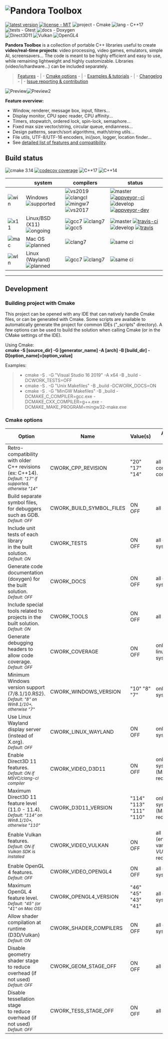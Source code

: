 # ![Pandora Toolbox](_img/pandora_logo.svg)
[![latest version](https://img.shields.io/github/v/tag/vinders/pandora_toolbox?color=4da36a&label=release)](https://github.com/vinders/pandora_toolbox/releases)
[![license - MIT](_img/badges/license_mit.svg)](LICENSE)
![project - Cmake](_img/badges/project_cmake.svg)
![lang - C++17](_img/badges/lang_cpp17.svg)
![tests - Gtest](_img/badges/tests_gtest.svg)
![docs - Doxygen](_img/badges/docs_doxygen.svg)<br>
![Direct3D11](https://img.shields.io/badge/Direct3D_11-supported-6c4.svg) ![Vulkan](https://img.shields.io/badge/Vulkan_1.3-ongoing-28b.svg) ![OpenGL4](https://img.shields.io/badge/OpenGL_4-planned-28b.svg)

**Pandora Toolbox** is a collection of portable C++ libraries useful to create **video/real-time projects**: video processing, video games, emulators, simple AI, screensavers...
The code is meant to be highly efficient and easy to use, while remaining lightweight and highly customizable.
Libraries (video/io/hardware...) can be included separately.

> [Features](./FEATURES.md) - | - [Cmake options](#cmake-options) - | - [Examples &amp; tutorials](./_examples/README.md) - | - [Changelog](./CHANGELOG.md) - | - [Issue reporting &amp; contribution](./CONTRIBUTING.md)

![Preview](_examples/_img/02_simple_renderer_2D_maze.png)![Preview2](_examples/_img/03_simple_renderer_3D_cube.jpg)

**Feature overview:**
* Window, renderer, message box, input, filters...
* Display monitor, CPU spec reader, CPU affinity...
* Timers, stopwatch, ordered lock, spin-lock, semaphore...
* Fixed max size vector/string, circular queue, endianness...
* Design patterns, search/sort algorithms, math/string utils...
* File utils, UTF-8/UTF-16 encoders, ini/json, logger, location finder...
* See [detailed list of features and compatibility](./FEATURES.md).

## Build status
![cmake 3.14](_img/badges/build_cmake_3_14.svg)
[![codecov coverage](https://codecov.io/gh/vinders/pandora_toolbox/branch/develop/graph/badge.svg?token=5NQ4BF7QRI)](https://codecov.io/gh/vinders/pandora_toolbox)
![C++17](_img/badges/build_cpp17.svg)
![C++14](_img/badges/build_cpp14.svg)

|  |           system            |  compilers  |  status  |
|--|-----------------------------|-------------|----------|
| ![win](_img/badges/system_win.png) | Windows         <br>![supported](https://img.shields.io/badge/-supported-6c4.svg)  | ![vs2019](https://img.shields.io/badge/visual-2019+-57a.svg) ![clangcl](https://img.shields.io/badge/clang--cl-9.1+-57a.svg)<br>![mingw7](https://img.shields.io/badge/mingw64-8.1+-57a.svg) ![vs2017](https://img.shields.io/badge/visual-2017-99a.svg) | ![master](_img/badges/branch_master.svg) [![appveyor-ci](https://ci.appveyor.com/api/projects/status/38j8o8sc55iosqu6/branch/master?svg=true)](https://ci.appveyor.com/project/vinders/pandora-toolbox/branch/master)<br>![develop](_img/badges/branch_develop.svg) [![appveyor-dev](https://ci.appveyor.com/api/projects/status/38j8o8sc55iosqu6/branch/develop?svg=true)](https://ci.appveyor.com/project/vinders/pandora-toolbox/branch/develop) |
| ![x11](_img/badges/system_x11.png) | Linux/BSD (X11) <br>![ongoing](https://img.shields.io/badge/-ongoing-28b.svg)      | ![gcc7](https://img.shields.io/badge/gcc-7.1+-57a.svg) ![clang7](https://img.shields.io/badge/clang-7.0+-57a.svg)<br>![gcc5](https://img.shields.io/badge/gcc-5.1-99a.svg)          | ![master](_img/badges/branch_master.svg) [![travis-ci](https://travis-ci.com/vinders/pandora_toolbox.svg?branch=master)](https://travis-ci.com/github/vinders/pandora_toolbox/branches)<br>![develop](_img/badges/branch_develop.svg) [![travis](https://travis-ci.com/vinders/pandora_toolbox.svg?branch=develop)](https://travis-ci.com/github/vinders/pandora_toolbox/branches) |
| ![mac](_img/badges/system_mac.png) | Mac OS          <br>![planned](https://img.shields.io/badge/-planned-28b.svg)      | ![clang7](https://img.shields.io/badge/clang-7.0+-57a.svg) | ![same ci](https://img.shields.io/badge/build-see_above-999.svg) |
| ![wln](_img/badges/system_wln.png) | Linux (Wayland) <br>![planned](https://img.shields.io/badge/-planned-28b.svg)      | ![gcc7](https://img.shields.io/badge/gcc-7.1+-57a.svg) ![clang7](https://img.shields.io/badge/clang-7.0+-57a.svg) | ![same ci](https://img.shields.io/badge/build-see_above-999.svg) |

---

## Development

### Building project with Cmake

This project can be opened with any IDE that can natively handle Cmake files, or can be generated with Cmake. Some scripts are available to automatically generate the project for common IDEs ("_scripts" directory).
A few options can be used to build the solution when calling Cmake (or in the CMake settings of the IDE).

Using Cmake: \
**cmake -S [source_dir] -G [generator_name] -A [arch] -B [build_dir] -D[option_name]=[option_value]**

Examples:
> * cmake -S . -G "Visual Studio 16 2019" -A x64 -B _build -DCWORK_TESTS=OFF
> * cmake -S . -G "Unix Makefiles" -B _build -DCWORK_DOCS=ON
> * cmake -S . -G "MinGW Makefiles" -B _build -DCMAKE_C_COMPILER=gcc.exe -DCMAKE_CXX_COMPILER=g++.exe -DCMAKE_MAKE_PROGRAM=mingw32-make.exe

### Cmake options

|    Option    |    Name    |    Value(s)    |    Available for...    |
|--------------|------------|----------------|------------------------|
| Retro-compatibility with older<br>C++ revisions (ex: C++14).<br><sub>*Default: "17" if supported, otherwise "14"*</sub>   | CWORK_CPP_REVISION  | "20" "17"<br>"14"  | all C++17-compliant compilers  |
| Build separate symbol files, for debuggers such as GDB.<br><sub>*Default: OFF*</sub>         | CWORK_BUILD_SYMBOL_FILES   | ON<br>OFF     | all systems                   |
| Include unit tests of each library<br>in the built solution.<br><sub>*Default: ON*</sub>     | CWORK_TESTS                | ON<br>OFF     | all desktop systems           |
| Generate code documentation (doxygen) for the built solution.<br><sub>*Default: OFF*</sub>   | CWORK_DOCS                 | ON<br>OFF     | all desktop systems           |
| Include special tools related to projects in the built solution.<br><sub>*Default: ON*</sub> | CWORK_TOOLS                | ON<br>OFF     | all systems                   |
| Generate debugging headers to allow code coverage.<br><sub>*Default: OFF*</sub>              | CWORK_COVERAGE             | ON<br>OFF     | only linux/unix systems       |
| Minimum Windows version support (7/8.1/10.RS2).<br><sub>*Default: "8" on Win8.1/10+, otherwise "7"*</sub>       | CWORK_WINDOWS_VERSION  | "10" "8"<br>"7"  | only windows systems   |
| Use Linux Wayland display server (instead of X.org).<br><sub>*Default: OFF*</sub>            | CWORK_LINUX_WAYLAND        | ON<br>OFF     | only linux systems            |
| Enable Direct3D 11 features.<br><sub>*Default: ON if MSVC/clang-cl compiler*</sub>           | CWORK_VIDEO_D3D11          | ON<br>OFF     | only windows systems<br>(MSVC/LLVM required)  |
| Maximum Direct3D 11 feature level (11.0 - 11.4).<br><sub>*Default: "114" on Win8.1/10+, otherwise "110"*</sub>  | CWORK_D3D11_VERSION  | "114" "113"<br>"111" "110"  | only windows systems<br>(MSVC/LLVM required)  |
| Enable Vulkan features.<br><sub>*Default: ON if Vulkan SDK is installed*</sub>               | CWORK_VIDEO_VULKAN         | ON<br>OFF     | all systems<br>(environment variable *VULKAN_SDK* required)  |
| Enable OpenGL 4 features.<br><sub>*Default: OFF*</sub>                                       | CWORK_VIDEO_OPENGL4        | ON<br>OFF     | all desktop systems           |
| Maximum OpenGL 4 feature level.<br><sub>*Default: "45" (or "41" on Mac OS)*</sub>            | CWORK_OPENGL4_VERSION      | "46" "45"<br>"43" "41"  | all desktop systems |
| Allow shader compilation at runtime (D3D/Vulkan)<br><sub>*Default: ON*</sub>                 | CWORK_SHADER_COMPILERS     | ON<br>OFF     | all desktop systems           |
| Disable geometry shader stage<br>to reduce overhead (if not used)<br><sub>*Default: OFF*</sub> | CWORK_GEOM_STAGE_OFF     | ON<br>OFF     | all systems                   |
| Disable tessellation stage<br>to reduce overhead (if not used)<br><sub>*Default: OFF*</sub>  | CWORK_TESS_STAGE_OFF       | ON<br>OFF | all systems                   |

